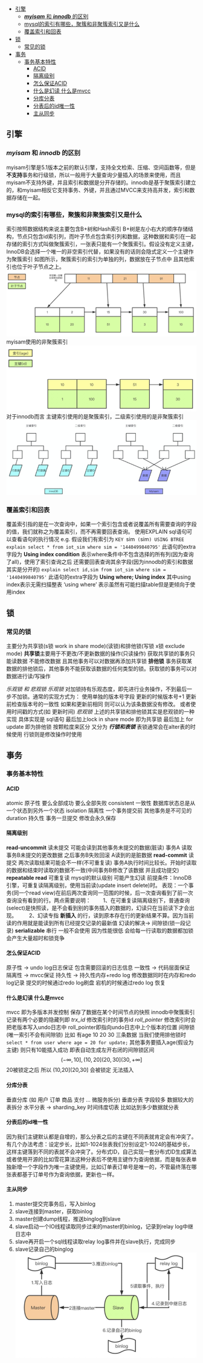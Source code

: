 - [引擎](#引擎)
  - [***myisam*** 和 ***innodb*** 的区别](#myisam-和-innodb-的区别)
  - [mysql的索引有哪些，聚簇和非聚簇索引又是什么](#mysql的索引有哪些聚簇和非聚簇索引又是什么)
  - [覆盖索引和回表](#覆盖索引和回表)
- [锁](#锁)
  - [常见的锁](#常见的锁)
- [事务](#事务)
  - [事务基本特性](#事务基本特性)
    - [ACID](#acid)
    - [隔离级别](#隔离级别)
    - [怎么保证ACID](#怎么保证acid)
    - [什么是幻读 什么是mvcc](#什么是幻读-什么是mvcc)
    - [分库分表](#分库分表)
    - [分表后的id唯一性](#分表后的id唯一性)
    - [主从同步](#主从同步)
  

## 引擎
### ***myisam*** 和 ***innodb*** 的区别
myisam引擎是5.1版本之前的默认引擎，支持全文检索、压缩、空间函数等，但是**不支持**事务和行级锁，所以一般用于大量查询少量插入的场景来使用，而且myisam不支持外键，并且索引和数据是分开存储的。innodb是基于聚簇索引建立的，和myisam相反它支持事务、外键，并且通过MVCC来支持高并发，索引和数据存储在一起。

### mysql的索引有哪些，聚簇和非聚簇索引又是什么
索引按照数据结构来说主要包含B+树和Hash索引
B+树是左小右大的顺序存储结构，节点只包含id索引列，而叶子节点包含索引列和数据，这种数据和索引在一起存储的索引方式叫做聚簇索引，一张表只能有一个聚簇索引。假设没有定义主键，InnoDB会选择一个唯一的非空索引代替，如果没有的话则会隐式定义一个主键作为聚簇索引
如图所示，聚簇索引的索引为单独的列，数据放在子节点中 且其他索引也位于叶子节点之上。
![b+_index](../static/img/mysql_index.jpg)
myisam使用的非聚簇索引
![非聚簇索引](../static/img/mysql_index2.jpg)
对于innodb而言 主键索引使用的是聚簇索引，二级索引使用的是非聚簇索引
![索引区别](../static/img/mysql_index_difference.jpg)

### 覆盖索引和回表
覆盖索引指的是在一次查询中，如果一个索引包含或者说覆盖所有需要查询的字段的值，我们就称之为覆盖索引，而不再需要回表查询。
使用EXPLAIN sql语句可以查看语句的执行情况
e.g. 假设我们有索引为 `KEY `sim` (`sim`) USING BTREE`
`explain select * from iot_sim where sim = '1440499840795'` 
此语句的extra字段为 **Using index condition** 表示where条件中不包含选择的所有列(因为查询了all)，使用了索引查询之后 还需要回表查询其余字段(因为innodb的索引和数据其实是分开的)
`explain select id,sim from iot_sim where sim = '1440499840795'`
此语句的extra字段为 **Using where; Using index** 其中using index表示无需扫描整表 ‘using where’ 表示虽然有可能扫描table但是更倾向于使用index
## 锁
### 常见的锁
主要分为共享锁(s锁 work in share mode)(读锁)和排他锁(写锁 x锁 exclude mode)
**共享锁**主要用于不更改/不更新数据的操作(只读操作) 获取共享锁的事务只能读数据 不能修改数据 且其他事务可以对数据再添加共享锁
**排他锁** 事务获取某数据的排他锁后，其他事务不能获取该数据的任何类型的锁。获取锁的事务可以对数据进行读/写操作

*乐观锁 和 悲观锁*
*乐观锁*
对加锁持有乐观态度，即先进行业务操作，不到最后一步不加锁。通常的实现方式为：
使用单独的版本号字段 更新的时候版本号+1 更新前检查版本号的一致性 如果和更新前相同 则可以认为该条数据没有修改。 或者使用时间戳的方式(如 更新时间)
*悲观锁*
上述的共享锁和排他锁其实是悲观锁的一种实现
具体实现是 sql语句 最后加上lock in share mode 即为共享锁
最后加上 for update 即为排他锁
按颗粒度来区分 又分为 ***行锁和表锁***
表锁通常会在alter表的时候使用 行锁则是修改操作时使用
## 事务
### 事务基本特性
#### ACID
atomic 原子性 要么全部成功 要么全部失败
consistent 一致性 数据库状态总是从一个状态到另外一个状态
isolation 隔离性 一个事务提交前 其他事务是不可见的
duration 持久性 事务一旦提交 修改会永久保存
#### 隔离级别
**read-uncommit**
读未提交 可能会读到其他事务未提交的数据(脏读)
事务A 读取 事务B未提交的更改数据 之后事务B失败回滚 A读到的是脏数据
**read-commit**
读提交 两次读取结果可能会不一样(不可重复读)
事务A执行时间比较长。开始时读取的数据和结束时读取的数据不一致(中间事务B修改了该数据 并且成功提交)
**repeatable read**
可重复读 mysql的默认级别 可能产生幻读
前提条件：InnoDB引擎，可重复读隔离级别，使用当前读(update insert delete)时。
表现：一个事务(同一个read view)在前后两次查询同一范围的时候，后一次查询看到了前一次查询没有看到的行。两点需要说明：
　　1、在可重复读隔离级别下，普通查询(select)是快照读，是不会看到别的事务插入的数据的，幻读只在当前读下才会出现。
　　2、幻读专指 **新插入** 的行，读到原本存在行的更新结果不算。因为当前读的作用就是能读到所有已经提交记录的最新值
幻读的解决-> 间隙锁(锁一段记录)
**serializable**
串行 一般不会使用 因为性能很低 会给每一行读取的数据都加锁 会产生大量超时和锁竞争

#### 怎么保证ACID
原子性 -> undo log日志保证 包含需要回滚的日志信息
一致性 -> 代码层面保证
隔离性 -> mvcc保证
持久性 -> 持久性内存+redo log 修改数据同时在内存和redo log记录 提交的时候通过redo log刷盘 宕机的时候通过redo log 恢复

#### 什么是幻读 什么是mvcc
mvcc 即为多版本并发控制 保存了数据在某个时间节点的快照
innodb中聚簇索引记录有两个必要的隐藏列即
*trx_id*
修改索引时的事务id
*roll_pointer*
修改索引时会把老版本写入undo日志中 roll_pointer即指向undo日志中上个版本的位置
间隙锁 (唯一索引不会有间隙锁)
比如 有age 10 20 30 三条数据
当我们使用排他锁时
`select * from user where age = 20 for update;`
其他事务要插入age(假设为主键) 则只有10能插入成功
即表自动生成左开右闭的间隙锁区间
$$ ({{-\infty}}, 10],(10,20](20,30](30,{{+\infty}}]$$
20被锁定之后 所以 (10,20](20,30] 会被锁定 无法插入

#### 分库分表
垂直分库 (如 用户 订单 商品 支付 ... 微服务拆分)
垂直分表 字段较多 数据较大的表拆分
水平分表 -> sharding_key 时间纬度切表 比如达到多少数据就分表

#### 分表后的id唯一性
因为我们主键默认都是自增的，那么分表之后的主键在不同表就肯定会有冲突了。有几个办法考虑：设定步长，比如1-1024张表我们分别设定1-1024的基础步长，这样主键落到不同的表就不会冲突了。分布式ID，自己实现一套分布式ID生成算法或者使用开源的比如雪花算法这种分表后不使用主键作为查询依据，而是每张表单独新增一个字段作为唯一主键使用，比如订单表订单号是唯一的，不管最终落在哪张表都基于订单号作为查询依据，更新也一样。

#### 主从同步
1. master提交完事务后，写入binlog
2. slave连接到master，获取binlog
3. master创建dump线程，推送binglog到slave
4. slave启动一个IO线程读取同步过来的master的binlog，记录到relay log中继日志中
5. slave再开启一个sql线程读取relay log事件并在slave执行，完成同步
6. slave记录自己的binglog
![主从同步](../static/img/mysql_master-slave.jpg)